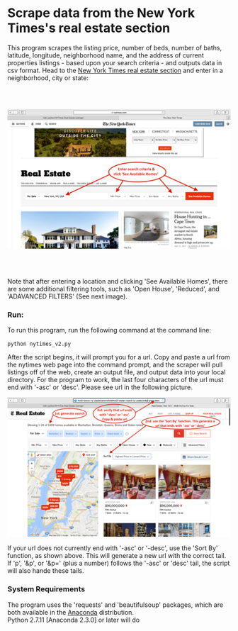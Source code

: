 # Scrape data from the New York Times's real estate section
This program scrapes the listing price, number of beds, number of baths, latitude, longitude, neighborhood name, and the address of current properties listings - based upon your search criteria - and outputs data in csv format. Head to the [New York Times real estate section](https://www.nytimes.com/real-estate/homes-for-sale/) and enter in a neighborhood, city or state:

<br></br>

![Image1 of nytimes website](https://github.com/MDHRDY/A_NY_Times_Real_Estate_Web_Scraper/blob/master/ny_times_real_estate_home_page.png)

<br></br>

Note that after entering a location and clicking 'See Available Homes', there are some additional filtering tools, such as 'Open House', 'Reduced', and 'ADAVANCED FILTERS' (See next image).

### Run:
To run this program, run the following command at the command line:

<pre><code>python nytimes_v2.py</code></pre>

After the script begins, it will prompt you for a url. Copy and paste a url from the nytimes web page into the command prompt, and the scraper will pull listings off of the web, create an output file, and output data into your local directory. For the program to work, the last four characters of the url must end with '-asc' or 'desc'. Please see url in the following picture. 

![Image2 of nytimes website](https://github.com/MDHRDY/A_NY_Times_Real_Estate_Web_Scraper/blob/master/real_estate_search.png)

If your url does not currently end with '-asc' or '-desc', use the 'Sort By' function, as shown above. This will generate a new url with the correct tail. If 'p', '&p', or '&p=' (plus a number) follows the '-asc' or 'desc' tail, the script will also hande these tails.

### System Requirements
The program uses the 'requests' and 'beautifulsoup' packages, which are both available in the [Anaconda](https://www.continuum.io/downloads) distribution.  
Python 2.7.11 [Anaconda 2.3.0] or later will do
